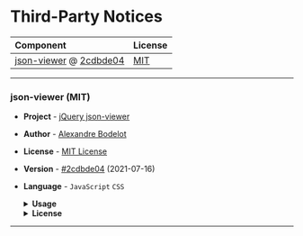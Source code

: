 # Third-Party Notices

| Component                                    | License          |
|:-------------------------------------------- | -----------------|
| [json-viewer](#2cdb) @ [2cdbde04][2cdb-tre]  | [MIT][2cdb-lic]  |

<hr>

<a name="2cdb"></a>

### json-viewer (MIT)

- **Project** - [jQuery json-viewer][2cdb-git]
- **Author**  - [Alexandre Bodelot][2cdb-usr]
- **License** - [MIT License][2cdb-lic]
- **Version** - [#2cdbde04][2cdb-tre] (2021-07-16)
- **Language** - `JavaScript` `CSS`

  <details><summary><strong>Usage</strong></summary>

  - Added: 2022-03-21
  - Purpose: Development Tool
  - Linkage: Repackaged (partial)
  - Modifications: [8975c62b][8975c62b]
  - Paths: [/src/www/static/json-viewer](/src/www/static/json-viewer)

  </details>

  <details><summary><strong>License</strong></summary>

  ```
  The MIT License (MIT)

  Copyright (c) 2014 Alexandre Bodelot

  Permission is hereby granted, free of charge, to any person obtaining a copy
  of this software and associated documentation files (the "Software"), to deal
  in the Software without restriction, including without limitation the rights
  to use, copy, modify, merge, publish, distribute, sublicense, and/or sell
  copies of the Software, and to permit persons to whom the Software is
  furnished to do so, subject to the following conditions:

  The above copyright notice and this permission notice shall be included in all
  copies or substantial portions of the Software.

  THE SOFTWARE IS PROVIDED "AS IS", WITHOUT WARRANTY OF ANY KIND, EXPRESS OR
  IMPLIED, INCLUDING BUT NOT LIMITED TO THE WARRANTIES OF MERCHANTABILITY,
  FITNESS FOR A PARTICULAR PURPOSE AND NONINFRINGEMENT. IN NO EVENT SHALL THE
  AUTHORS OR COPYRIGHT HOLDERS BE LIABLE FOR ANY CLAIM, DAMAGES OR OTHER
  LIABILITY, WHETHER IN AN ACTION OF CONTRACT, TORT OR OTHERWISE, ARISING FROM,
  OUT OF OR IN CONNECTION WITH THE SOFTWARE OR THE USE OR OTHER DEALINGS IN THE
  SOFTWARE.
  ```

[2cdb-usr]: https://github.com/abodelot
[2cdb-git]: https://github.com/abodelot/jquery.json-viewer
[2cdb-tre]: https://github.com/abodelot/jquery.json-viewer/tree/2cdbde044104075b1ece6fcf6d395f327fe2f01f
[2cdb-zip]: https://github.com/abodelot/jquery.json-viewer/archive/2cdbde04.zip
[2cdb-lic]: https://github.com/abodelot/jquery.json-viewer/raw/2cdbde04/LICENSE
[8975c62b]: https://github.com/owings1/pytableaux/commit/8975c62bde1d8ff976a393550c898801baf47169
  </details>

<hr>